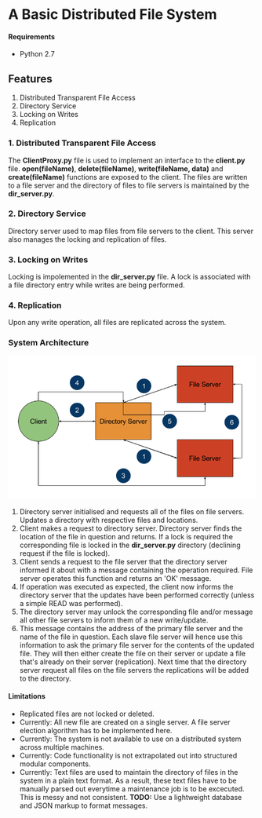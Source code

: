 # A Basic Distributed File System

#### Requirements
* Python 2.7

## Features
1. Distributed Transparent File Access
2. Directory Service
3. Locking on Writes
4. Replication

### 1. Distributed Transparent File Access
The **ClientProxy.py** file is used to implement an interface to the **client.py** file. **open(fileName)**, **delete(fileName)**, **write(fileName, data)** and **create(fileName)** functions are exposed to the client.
The files are written to a file server and the directory of files to file servers is maintained by the **dir_server.py**.

### 2. Directory Service
Directory server used to map files from file servers to the client. This server also manages the locking and replication of files.

### 3. Locking on Writes
Locking is impolemented in the **dir_server.py** file. A lock is associated with a file directory entry while writes are being performed.

### 4. Replication
Upon any write operation, all files are replicated across the system.

### System Architecture
![alt tag](https://raw.githubusercontent.com/eoghanmartin/Distributed_Systems/master/Project/components.png)

1. Directory server initialised and requests all of the files on file servers. Updates a directory with respective files and locations.
2. Client makes a request to directory server. Directory server finds the location of the file in question and returns. If a lock is required the corresponding file is locked in the **dir_server.py** directory (declining request if the file is locked).
3. Client sends a request to the file server that the directory server informed it about with a message containing the operation required. File server operates this function and returns an 'OK' message.
4. If operation was executed as expected, the client now informs the directory server that the updates have been performed correctly (unless a simple READ was performed).
5. The directory server may unlock the corresponding file and/or message all other file servers to inform them of a new write/update.
6. This message contains the address of the primary file server and the name of the file in question. Each slave file server will hence use this information to ask the primary file server for the contents of the updated file. They will then either create the file on their server or update a file that's already on their server (replication). Next time that the directory server request all files on the file servers the replications will be added to the directory.

#### Limitations
* Replicated files are not locked or deleted.
* Currently: All new file are created on a single server. A file server election algorithm has to be implemented here.
* Currently: The system is not available to use on a distributed system across multiple machines.
* Currently: Code functionality is not extrapolated out into structured modular components.
* Currently: Text files are used to maintain the directory of files in the system in a plain text format. As a result, these text files have to be manually parsed out everytime a maintenance job is to be excecuted. This is messy and not consistent. **TODO:** Use a lightweight database and JSON markup to format messages.
